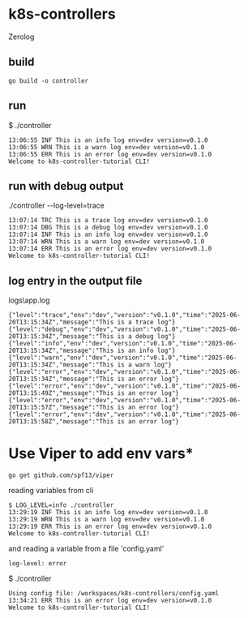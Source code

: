 # k8s-controllers
Zerolog

## build
```
go build -o controller
```
## run
$ ./controller 
```
13:06:55 INF This is an info log env=dev version=v0.1.0
13:06:55 WRN This is a warn log env=dev version=v0.1.0
13:06:55 ERR This is an error log env=dev version=v0.1.0
Welcome to k8s-controller-tutorial CLI!
```

## run with debug output

./controller --log-level=trace
``` 
13:07:14 TRC This is a trace log env=dev version=v0.1.0
13:07:14 DBG This is a debug log env=dev version=v0.1.0
13:07:14 INF This is an info log env=dev version=v0.1.0
13:07:14 WRN This is a warn log env=dev version=v0.1.0
13:07:14 ERR This is an error log env=dev version=v0.1.0
Welcome to k8s-controller-tutorial CLI!
```
## log entry in the output file
logs\app.log
```
{"level":"trace","env":"dev","version":"v0.1.0","time":"2025-06-20T13:15:34Z","message":"This is a trace log"}
{"level":"debug","env":"dev","version":"v0.1.0","time":"2025-06-20T13:15:34Z","message":"This is a debug log"}
{"level":"info","env":"dev","version":"v0.1.0","time":"2025-06-20T13:15:34Z","message":"This is an info log"}
{"level":"warn","env":"dev","version":"v0.1.0","time":"2025-06-20T13:15:34Z","message":"This is a warn log"}
{"level":"error","env":"dev","version":"v0.1.0","time":"2025-06-20T13:15:34Z","message":"This is an error log"}
{"level":"error","env":"dev","version":"v0.1.0","time":"2025-06-20T13:15:49Z","message":"This is an error log"}
{"level":"error","env":"dev","version":"v0.1.0","time":"2025-06-20T13:15:57Z","message":"This is an error log"}
{"level":"error","env":"dev","version":"v0.1.0","time":"2025-06-20T13:15:58Z","message":"This is an error log"}
```

# Use Viper to add env vars*
```
go get github.com/spf13/viper
```
reading variables from cli
```
$ LOG_LEVEL=info ./controller
13:29:19 INF This is an info log env=dev version=v0.1.0
13:29:19 WRN This is a warn log env=dev version=v0.1.0
13:29:19 ERR This is an error log env=dev version=v0.1.0
Welcome to k8s-controller-tutorial CLI!
```

and reading a variable from a file 'config.yaml'
```
log-level: error
```
$ ./controller
```
Using config file: /workspaces/k8s-controllers/config.yaml
13:34:21 ERR This is an error log env=dev version=v0.1.0
Welcome to k8s-controller-tutorial CLI!
```